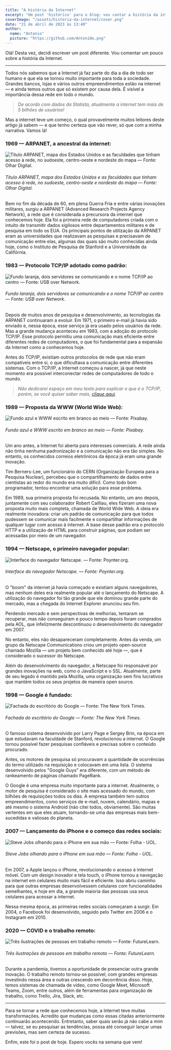 ```yaml
---
title: "A história da Internet"
excerpt: "Um post 'histórico' para o blog: vou contar a história da internet"
coverImage: "/assets/historia-da-internet/cover.png"
date: "21 de abril de 2023 às 13:40"
author:
  name: "Antonio"
  picture: "https://github.com/Antoni0o.png"
---
```


Olá! Desta vez, decidi escrever um post diferente. Vou comentar um pouco sobre a história da Internet.

---

Todos nós sabemos que a Internet já faz parte do dia a dia de todo ser humano e que ela se tornou muito importante para toda a sociedade. Grandes bancos, lojas e vários outros empreendimentos estão na internet — e ainda temos outros que só existem por causa dela. É visível a importância dessa rede em todo o mundo.

> _De acordo com dados da Statista, atualmente a internet tem mais de 5 bilhões de usuários!_

Mas a internet teve um começo, o qual provavelmente muitos leitores deste artigo já sabem — e que tenho certeza que vão rever, só que com a minha narrativa. Vamos lá!

### 1969 — ARPANET, a ancestral da internet:

![Titulo ARPANET, mapa dos Estados Unidos e as faculdades que tinham acesso à rede, no sudoeste, centro-oeste e nordeste do mapa — Fonte: Olhar Digital.](/assets/historia-da-internet/arpanet.png)

###### Titulo ARPANET, mapa dos Estados Unidos e as faculdades que tinham acesso à rede, no sudoeste, centro-oeste e nordeste do mapa — Fonte: Olhar Digital.

Bem no fim da década de 60, em plena Guerra Fria e entre várias inovações militares, surgiu a ARPANET (Advanced Research Projects Agency Network), a rede que é considerada a precursora da internet que conhecemos hoje. Ela foi a primeira rede de computadores criada com o intuito de transmitir dados sigilosos entre departamentos militares e de pesquisa em todo os EUA. Os principais pontos de utilização da ARPANET eram as universidades que realizavam as pesquisas e precisavam de comunicação entre elas, algumas das quais são muito conhecidas ainda hoje, como o Instituto de Pesquisa de Stanford e a Universidade da Califórnia.

### 1983 — Protocolo TCP/IP adotado como padrão:

![Fundo laranja, dois servidores se comunicando e o nome TCP/IP ao centro — Fonte: USB over Network. ](/assets/historia-da-internet/tcp-ip.png)

###### Fundo laranja, dois servidores se comunicando e o nome TCP/IP ao centro — Fonte: USB over Network.

Depois de muitos anos de pesquisa e desenvolvimento, as tecnologias da ARPANET continuaram a evoluir. Em 1971, o primeiro e-mail já havia sido enviado e, nessa época, esse serviço já era usado pelos usuários da rede. Mas a grande mudança aconteceu em 1983, com a adoção do protocolo TCP/IP. Esse protocolo permitiu uma comunicação mais eficiente entre diferentes redes de computadores, o que foi fundamental para a expansão da Internet como a conhecemos hoje.

Antes do TCP/IP, existiam outros protocolos de rede que não eram compatíveis entre si, o que dificultava a comunicação entre diferentes sistemas. Com o TCP/IP, a Internet começou a nascer, já que neste momento era possível interconectar redes de computadores de todo o mundo.

> _Não dedicarei espaço em meu texto para explicar o que é o TCP/IP, porém, se você quiser saber mais, [clique aqui](https://www.cloudflare.com/pt-br/learning/ddos/glossary/tcp-ip/)._

### 1989 — Proposta da WWW (World Wide Web):

![Fundo azul e WWW escrito em branco ao meio — Fonte: Pixabay.](/assets/historia-da-internet/www.png)

###### Fundo azul e WWW escrito em branco ao meio — Fonte: Pixabay.

Um ano antes, a Internet foi aberta para interesses comerciais. A rede ainda não tinha nenhuma padronização e a comunicação não era tão simples. No entanto, os conhecidos correios eletrônicos da época já eram uma grande inovação.

Tim Berners-Lee, um funcionário do CERN (Organização Europeia para a Pesquisa Nuclear), percebeu que o compartilhamento de dados entre cientistas ao redor do mundo era muito difícil. Como todo bom programador, tentou encontrar uma solução para esse problema.

Em 1989, sua primeira proposta foi recusada. No entanto, um ano depois, juntamente com seu colaborador Robert Cailliau, eles fizeram uma nova proposta muito mais completa, chamada de World Wide Web. A ideia era realmente inovadora: criar um padrão de comunicação para que todos pudessem se comunicar mais facilmente e compartilhar informações de qualquer lugar com acesso à internet. A base desse padrão era o protocolo HTTP e a utilização de HTML para construir páginas, que podiam ser acessadas por meio de um navegador.

### 1994 — Netscape, o primeiro navegador popular:

![Interface do navegador Netscape. — Fonte: Poynter.org.](/assets/historia-da-internet/netscape.png)

###### Interface do navegador Netscape. — Fonte: Poynter.org.

O "boom" da internet já havia começado e existiam alguns navegadores, mas nenhum deles era realmente popular até o lançamento do Netscape. A utilização do navegador foi tão grande que ele dominou grande parte do mercado, mas a chegada do Internet Explorer anunciou seu fim.

Perdendo mercado e sem perspectivas de melhorias, tentaram se recuperar, mas não conseguiram e pouco tempo depois foram comprados pela AOL, que infelizmente descontinuou o desenvolvimento do navegador em 2007.

No entanto, eles não desapareceram completamente. Antes da venda, um grupo da Netscape Communications criou um projeto open-source chamado Mozilla — um projeto bem conhecido até hoje —, que é considerado o sucessor do Netscape.

Além do desenvolvimento do navegador, a Netscape foi responsável por grandes inovações na web, como o JavaScript e o SSL. Atualmente, parte de seu legado é mantido pela Mozilla, uma organização sem fins lucrativos que mantém todos os seus projetos de maneira open source.

### 1998 — Google é fundado:

![Fachada do escritório do Google — Fonte: The New York Times.](/assets/historia-da-internet/google.png)

###### Fachada do escritório do Google — Fonte: The New York Times.

O famoso sistema desenvolvido por Larry Page e Sergey Brin, na época em que estudavam na faculdade de Stanford, revolucionou a internet. O Google tornou possível fazer pesquisas confiáveis e precisas sobre o conteúdo procurado.

Antes, os motores de pesquisa só procuravam a quantidade de ocorrências do termo utilizado na requisição e colocavam em uma lista. O sistema desenvolvido pelos "Google Guys" era diferente, com um método de rankeamento de páginas chamado PageRank.

O Google é uma empresa muito importante para a internet. Atualmente, o motor de pesquisa é considerado o site mais acessado do mundo, com bilhões de requisições todos os dias. A empresa também tem outros empreendimentos, como serviços de e-mail, nuvem, calendário, mapas e até mesmo o sistema Android (não citei todos, obviamente). São muitas vertentes em que eles atuam, tornando-se uma das empresas mais bem-sucedidas e valiosas do planeta.

### 2007 — Lançamento do iPhone e o começo das redes sociais:

![Steve Jobs olhando para o iPhone em sua mão — Fonte: Folha - UOL.](/assets/historia-da-internet/steve-jobs.png)

###### Steve Jobs olhando para o iPhone em sua mão — Fonte: Folha - UOL.

Em 2007, a Apple lançou o iPhone, revolucionando o acesso à internet móvel. Com um design inovador e tela touch, o iPhone tornou a navegação na internet em celulares muito mais fácil e eficiente. Isso abriu caminho para que outras empresas desenvolvessem celulares com funcionalidades semelhantes, e hoje em dia, a grande maioria das pessoas usa seus celulares para acessar a internet.

Nessa mesma época, as primeiras redes sociais começaram a surgir. Em 2004, o Facebook foi desenvolvido, seguido pelo Twitter em 2006 e o Instagram em 2010.

### 2020 — COVID e o trabalho remoto:

![Três ilustrações de pessoas em trabalho remoto — Fonte: FutureLearn.](/assets/historia-da-internet/home-office.png)

###### Três ilustrações de pessoas em trabalho remoto — Fonte: FutureLearn.

Durante a pandemia, tivemos a oportunidade de presenciar outra grande inovação. O trabalho remoto tornou-se possível, com grandes empresas investindo nessa área e outras crescendo em decorrência disso. Hoje, temos sistemas de chamada de vídeo, como Google Meet, Microsoft Teams, Zoom, entre outros, além de ferramentas para organização de trabalho, como Trello, Jira, Slack, etc.

---

Para se tornar a rede que conhecemos hoje, a Internet teve muitas transformações. Acredito que mudanças como essas citadas anteriormente continuarão acontecendo. Entretanto, saber quais serão já não cabe a mim — talvez, se eu pesquisar as tendências, possa até conseguir lançar umas previsões, mas sem certeza de sucesso.

Enfim, este foi o post de hoje. Espero vocês na semana que vem!
